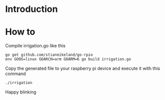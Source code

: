 # Introduction


# How to
Compile irrigation.go like this
```
go get github.com/stianeikeland/go-rpio
env GOOS=linux GOARCH=arm GOARM=6 go build irrigation.go
```
Copy the generated file to your raspberry pi device and execute it with this command

```
./irrigation
```

Happy blinking 